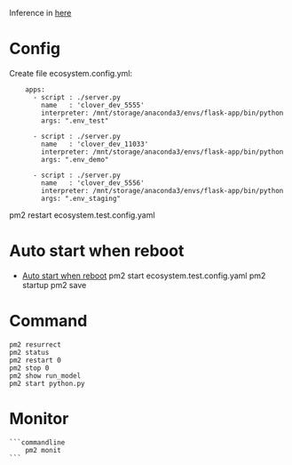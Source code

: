 Inference in [here](https://pm2.io/blog/2018/09/19/Manage-Python-Processes)
# Config
Create file ecosystem.config.yml:
```
    apps:
      - script : ./server.py
        name   : 'clover_dev_5555'
        interpreter: /mnt/storage/anaconda3/envs/flask-app/bin/python
        args: ".env_test"
    
      - script : ./server.py
        name   : 'clover_dev_11033'
        interpreter: /mnt/storage/anaconda3/envs/flask-app/bin/python
        args: ".env_demo"
    
      - script : ./server.py
        name   : 'clover_dev_5556'
        interpreter: /mnt/storage/anaconda3/envs/flask-app/bin/python
        args: ".env_staging"
```
    
pm2 restart ecosystem.test.config.yaml

# Auto start when reboot
+ [Auto start when reboot](https://stackoverflow.com/questions/60095316/does-pm2-auto-restart-application-after-reboot-by-default)
pm2 start ecosystem.test.config.yaml
pm2 startup
pm2 save 

# Command
```
pm2 resurrect
pm2 status
pm2 restart 0
pm2 stop 0
pm2 show run_model
pm2 start python.py
```
# Monitor 
    ```commandline
        pm2 monit
    ```